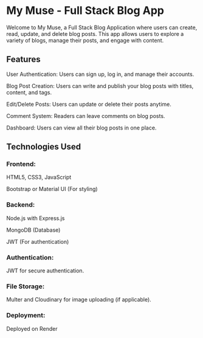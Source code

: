 # My Muse - Full Stack Blog App
Welcome to My Muse, a Full Stack Blog Application where users can create, read, update, and delete blog posts. This app allows users to explore a variety of blogs, manage their posts, and engage with content.

## Features
User Authentication: Users can sign up, log in, and manage their accounts.

Blog Post Creation: Users can write and publish your blog posts with titles, content, and tags.

Edit/Delete Posts: Users can update or delete their posts anytime.

Comment System: Readers can leave comments on blog posts.

Dashboard: Users can view all their blog posts in one place.

## Technologies Used
### Frontend:

HTML5, CSS3, JavaScript

Bootstrap or Material UI (For styling)

### Backend:

Node.js with Express.js

MongoDB (Database)

JWT (For authentication)

### Authentication:

JWT for secure authentication.

### File Storage:

Multer and Cloudinary for image uploading (if applicable).

### Deployment:

Deployed on Render

